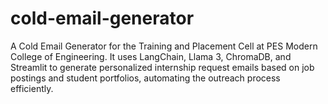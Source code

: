 # cold-email-generator
A Cold Email Generator for the Training and Placement Cell at PES Modern College of Engineering. It uses LangChain, Llama 3, ChromaDB, and Streamlit to generate personalized internship request emails based on job postings and student portfolios, automating the outreach process efficiently.

